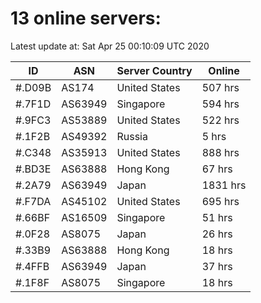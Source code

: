 # 13 online servers:

Latest update at: Sat Apr 25 00:10:09 UTC 2020

| ID | ASN | Server Country | Online |
| -- | --- | -------------- | ------ |
| #.D09B | AS174 | United States | 507 hrs |
| #.7F1D | AS63949 | Singapore | 594 hrs |
| #.9FC3 | AS53889 | United States | 522 hrs |
| #.1F2B | AS49392 | Russia | 5 hrs |
| #.C348 | AS35913 | United States | 888 hrs |
| #.BD3E | AS63888 | Hong Kong | 67 hrs |
| #.2A79 | AS63949 | Japan | 1831 hrs |
| #.F7DA | AS45102 | United States | 695 hrs |
| #.66BF | AS16509 | Singapore | 51 hrs |
| #.0F28 | AS8075 | Japan | 26 hrs |
| #.33B9 | AS63888 | Hong Kong | 18 hrs |
| #.4FFB | AS63949 | Japan | 37 hrs |
| #.1F8F | AS8075 | Singapore | 18 hrs |

